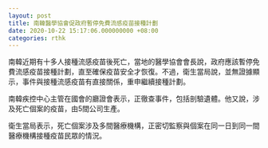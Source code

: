 ```yaml
---
layout: post
title: 南韓醫學協會促政府暫停免費流感疫苗接種計劃
date: 2020-10-22 15:17:06.000000000 +08:00
categories: rthk
---
```


南韓近期有十多人接種流感疫苗後死亡，當地的醫學協會會長說，政府應該暫停免費流感疫苗接種計劃，直至確保疫苗安全才恢復。不過，衛生當局說，並無證據顯示，事件與接種流感疫苗有直接關係，重申繼續接種計劃。

南韓疾控中心主管在國會的廳證會表示，正徹查事件，包括剖驗遺體。他又說，涉及死亡個案的疫苗，由5間公司生產。

衛生當局表示，死亡個案涉及多間醫療機構，正密切監察與個案在同一日到同一間醫療機構接種疫苗民眾的情況。
